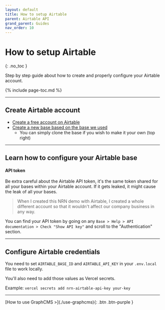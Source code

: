 ```yaml
---
layout: default
title: How to setup Airtable
parent: Airtable API
grand_parent: Guides
nav_order: 10
---
```


# How to setup Airtable
{: .no_toc }

<div class="code-example" markdown="1">
Step by step guide about how to create and properly configure your Airtable account.
</div>

{% include page-toc.md %}

---

## Create Airtable account

- [Create a free account on Airtable](https://airtable.com/signup/?ref=unly-nrn)
- [Create a new base based on the base we used](https://airtable.com/shrnxN46JDBkQV9u1)
    - You can simply clone the base if you wish to make it your own (top right)

---

## Learn how to configure your Airtable base

#### API token

Be extra careful about the Airtable API token, it's the same token shared for all your bases within your Airtable account.
If it gets leaked, it might cause the leak of all your bases.

> When I created this NRN demo with Airtable, I created a whole different account so that it wouldn't affect our company business in any way.

You can find your API token by going on any `Base > Help > API documentation > Check "Show API key"` and scroll to the "Authentication" section.

---

## Configure Airtable credentials

You need to set `AIRTABLE_BASE_ID` and `AIRTABLE_API_KEY` in your `.env.local` file to work locally.

You'll also need to add those values as Vercel secrets.

Example: `vercel secrets add nrn-airtable-api-key your-key`

---

<div class="pagination-section space-even">
    <span class="fs-4" markdown="1">
    [How to use GraphCMS >](./use-graphcms){: .btn .btn-purple }
    </span>
</div>
